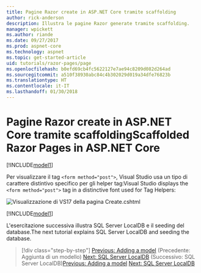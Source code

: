 ```yaml
---
title: Pagine Razor create in ASP.NET Core tramite scaffolding
author: rick-anderson
description: Illustra le pagine Razor generate tramite scaffolding.
manager: wpickett
ms.author: riande
ms.date: 09/27/2017
ms.prod: aspnet-core
ms.technology: aspnet
ms.topic: get-started-article
uid: tutorials/razor-pages/page
ms.openlocfilehash: b0efd69cb4fc5622127e7ae94c8209d082d264ad
ms.sourcegitcommit: a510f38930abc84c4b302029d019a34dfe76823b
ms.translationtype: HT
ms.contentlocale: it-IT
ms.lasthandoff: 01/30/2018
---
```

# <a name="scaffolded-razor-pages-in-aspnet-core"></a><span data-ttu-id="8422c-103">Pagine Razor create in ASP.NET Core tramite scaffolding</span><span class="sxs-lookup"><span data-stu-id="8422c-103">Scaffolded Razor Pages in ASP.NET Core</span></span>

[!INCLUDE[model1](../../includes/RP/page1.md)]

<span data-ttu-id="8422c-104">Per visualizzare il tag `<form method="post">`, Visual Studio usa un tipo di carattere distintivo specifico per gli helper tag:</span><span class="sxs-lookup"><span data-stu-id="8422c-104">Visual Studio displays the `<form method="post">` tag in a distinctive font used for Tag Helpers:</span></span> 

![Visualizzazione di VS17 della pagina Create.cshtml](page/_static/th.png)

[!INCLUDE[model1](../../includes/RP/page2.md)]

<span data-ttu-id="8422c-106">L'esercitazione successiva illustra SQL Server LocalDB e il seeding del database.</span><span class="sxs-lookup"><span data-stu-id="8422c-106">The next tutorial explains SQL Server LocalDB and seeding the database.</span></span>

>[!div class="step-by-step"]
<span data-ttu-id="8422c-107">[Previous: Adding a model](xref:tutorials/razor-pages/model) (Precedente: Aggiunta di un modello)
[Next: SQL Server LocalDB](xref:tutorials/razor-pages/sql) (Successivo: SQL Server LocalDB)</span><span class="sxs-lookup"><span data-stu-id="8422c-107">[Previous: Adding a model](xref:tutorials/razor-pages/model)
[Next: SQL Server LocalDB](xref:tutorials/razor-pages/sql)</span></span>
